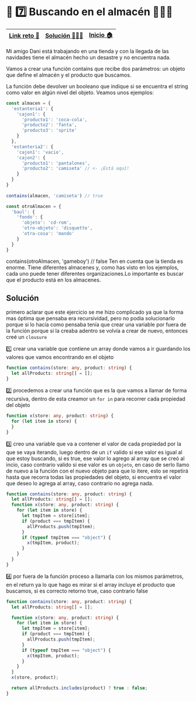 # 🎯 7️⃣ Buscando en el almacén 🏪🏪🏪

| [Link reto 🔗](https://2021.adventjs.dev/challenges/07) | [Solución 👨🏻‍💻](#solución) | [Inicio 🏠](../README.md) |
| ------------------------------------------------------- | ------------------------ | ------------------------- |

Mi amigo Dani está trabajando en una tienda y con la llegada de las navidades tiene el almacén hecho un desastre y no encuentra nada.

Vamos a crear una función contains que recibe dos parámetros: un objeto que define el almacén y el producto que buscamos.

La función debe devolver un booleano que indique si se encuentra el string como valor en algún nivel del objeto. Veamos unos ejemplos:

```ts
const almacen = {
  'estanteria1': {
    'cajon1': {
      'producto1': 'coca-cola',
      'producto2': 'fanta',
      'producto3': 'sprite'
    }
  },
  'estanteria2': {
    'cajon1': 'vacio',
    'cajon2': {
      'producto1': 'pantalones',
      'producto2': 'camiseta' // <- ¡Está aquí!
    }
  }
}
            
contains(almacen, 'camiseta') // true

const otroAlmacen = {
  'baul': {
    'fondo': {
      'objeto': 'cd-rom',
      'otro-objeto': 'disquette',
      'otra-cosa': 'mando'
    }
  }
}
```
  
contains(otroAlmacen, 'gameboy') // false
Ten en cuenta que la tienda es enorme. Tiene diferentes almacenes y, como has visto en los ejemplos, cada uno puede tener diferentes organizaciones.Lo importante es buscar que el producto está en los almacenes.

## Solución

primero aclarar que este ejercicio se me hizo complicado ya que la forma mas óptima que pensaba era recursividad, pero no podia solucionarlo porque si lo hacía como pensaba tenía que crear una variable por fuera de la función porque si la creaba adentro se volvía a crear de nuevo, entonces creé un `clousure`

1️⃣ crear una variable que contiene un array donde vamos a ir guardando los valores que vamos encontrando en el objeto

```ts
function contains(store: any, product: string) {
  let allProducts: string[] = [];
}
```

2️⃣ procedemos a crear una función que es la que vamos a llamar de forma recursiva, dentro de esta creamor un `for in` para recorrer cada propiedad del objeto

```ts
function x(store: any, product: string) {
  for (let item in store) {
  }
}
```

3️⃣ creo una variable que va a contener el valor de cada propiedad por la que se vaya iterando, luego dentro de un `if` valido si ese valor es igual al que estoy buscando, si es true, ese valor lo agrego al array que se creó al incio, caso contrario valido si ese valor es un `objeto`, en caso de serlo llamo de nuevo a la función con el nuevo objeto para que lo itere, esto se repetirá hasta que recorra todas las propiedades del objeto, si encuentra el valor que deseo lo agrega al array, caso contrario no agrega nada.

```ts
function contains(store: any, product: string) {
  let allProducts: string[] = [];
  function x(store: any, product: string) {
    for (let item in store) {
      let tmpItem = store[item];
      if (product === tmpItem) {
        allProducts.push(tmpItem);
      }
      if (typeof tmpItem === "object") {
        x(tmpItem, product);
      }
    }
  }
}
```

4️⃣ por fuera de la función proceso a llamarla con los mismos parámetros, en el return ya lo que hago es mirar si el array incluye el producto que buscamos, si es correcto retorno true, caso contrario false

```ts
function contains(store: any, product: string) {
  let allProducts: string[] = [];

  function x(store: any, product: string) {
    for (let item in store) {
      let tmpItem = store[item];
      if (product === tmpItem) {
        allProducts.push(tmpItem);
      }
      if (typeof tmpItem === "object") {
        x(tmpItem, product);
      }
    }
  }
  x(store, product);

  return allProducts.includes(product) ? true : false;
}
```
